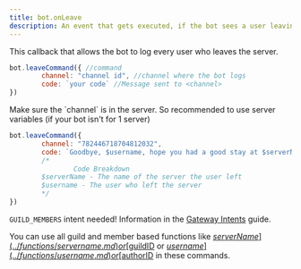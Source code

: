 ```yaml
---
title: bot.onLeave
description: An event that gets executed, if the bot sees a user leaving a server. To let the bot listen to the event, add one bot.onLeave() callback inside your main file.
---
```


This callback that allows the bot to log every user who leaves the server.

```javascript
bot.leaveCommand({ //command
        channel: "channel id", //channel where the bot logs
        code: `your code` //Message sent to <channel>
})
```

 
Make sure the \`channel\` is in the server. So recommended to use server variables (if your bot isn't for 1 server)
 

```javascript
bot.leaveCommand({ 
        channel: "782446718704812032", 
        code: `Goodbye, $username, hope you had a good stay at $serverName`
        /*
                Code Breakdown
        $serverName - The name of the server the user left
        $username - The user who left the server
        */
})
```

 
`GUILD_MEMBERS` intent needed! Information in the [Gateway Intents](../other/gateway-intents.md) guide.
 


You can use all guild and member based functions like [$serverName](../functions/servername.md) or [$guildID](../functions/guildid.md) or [$username](../functions/username.md) or [$authorID](../functions/authorid.md) in these commands.
 

